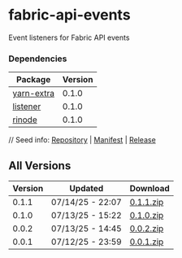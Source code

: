 # fabric-api-events

Event listeners for Fabric API events

### Dependencies

|Package|Version|
|---|---|
|[yarn-extra](../yarn-extra)|0.1.0|
|[listener](../listener)|0.1.0|
|[rinode](../rinode)|0.1.0|

// Seed info: [Repository](https://github.com/fabriccore/fabric-api-events-js) | [Manifest](https://raw.githubusercontent.com/fabriccore/fabric-api-events-js/refs/heads/master/package.json) | [Release](https://github.com/fabriccore/fabric-api-events-js/archive/refs/heads/master.zip)

## All Versions

|Version|Updated|Download|
|---|---|---|
|0.1.1|07/14/25 - 22:07|[0.1.1.zip](./releases/0.1.1.zip)|
|0.1.0|07/13/25 - 15:22|[0.1.0.zip](./releases/0.1.0.zip)|
|0.0.2|07/13/25 - 14:45|[0.0.2.zip](./releases/0.0.2.zip)|
|0.0.1|07/12/25 - 23:59|[0.0.1.zip](./releases/0.0.1.zip)|